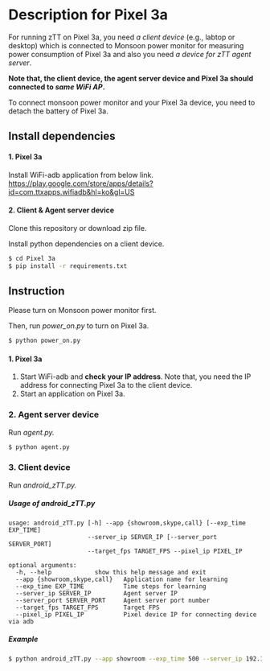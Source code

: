 # Description for Pixel 3a

For running zTT on Pixel 3a, you need *a client device* (e.g., labtop or desktop) which is connected to Monsoon power monitor for measuring power consumption of Pixel 3a and also you need *a device for zTT agent server*.

**Note that, the client device, the agent server device and Pixel 3a should connected to _same WiFi AP_.**

To connect monsoon power monitor and your Pixel 3a device, you need to detach the battery of Pixel 3a.

## Install dependencies

#### 1. Pixel 3a
Install WiFi-adb application from below link. <br>
https://play.google.com/store/apps/details?id=com.ttxapps.wifiadb&hl=ko&gl=US

#### 2. Client & Agent server device

Clone this repository or download zip file.

Install python dependencies on a client device.

```bash
$ cd Pixel 3a
$ pip install -r requirements.txt
```

## Instruction

Please turn on Monsoon power monitor first.

Then, run *power_on.py* to turn on Pixel 3a.

```bash
$ python power_on.py
```

#### 1. Pixel 3a
 1. Start WiFi-adb and **check your IP address**.
    Note that, you need the IP address for connecting Pixel 3a to the client device.
 2. Start an application on Pixel 3a.

### 2. Agent server device
Run *agent.py.*

```bash
$ python agent.py
```

### 3. Client device
Run *android_zTT.py.*

##### Usage of android_zTT.py
```
usage: android_zTT.py [-h] --app {showroom,skype,call} [--exp_time EXP_TIME]
                      --server_ip SERVER_IP [--server_port SERVER_PORT]
                      --target_fps TARGET_FPS --pixel_ip PIXEL_IP

optional arguments:
  -h, --help            show this help message and exit
  --app {showroom,skype,call}   Application name for learning
  --exp_time EXP_TIME           Time steps for learning
  --server_ip SERVER_IP         Agent server IP
  --server_port SERVER_PORT     Agent server port number
  --target_fps TARGET_FPS       Target FPS
  --pixel_ip PIXEL_IP           Pixel device IP for connecting device via adb
```

##### Example
```bash
$ python android_zTT.py --app showroom --exp_time 500 --server_ip 192.168.1.24 --target_fps 60 --pixel_ip 192.168.1.35
```



